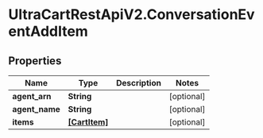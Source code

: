 # UltraCartRestApiV2.ConversationEventAddItem

## Properties
Name | Type | Description | Notes
------------ | ------------- | ------------- | -------------
**agent_arn** | **String** |  | [optional] 
**agent_name** | **String** |  | [optional] 
**items** | [**[CartItem]**](CartItem.md) |  | [optional] 


